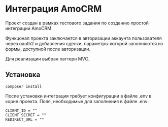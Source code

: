 # Интеграция AmoCRM

Проект создан в рамках тестового задания по созданию простой интеграции AmoCRM.

Функцонал проекта заключается в авторизации аккаунта пользователя через oauth2 и добавления сделки, параметры которой заполняются из формы, доступной после авторизации.

Для реализации выбран паттерн MVC.

## Установка
```
composer install
```

После установки интеграция требует конфигурации в файле .env в корне проекта.
Поля, необходимые для заполнения в файле .env:
```
CLIENT_ID = ""
CLIENT_SECRET = ""
REDIRECT_URL = ""
```